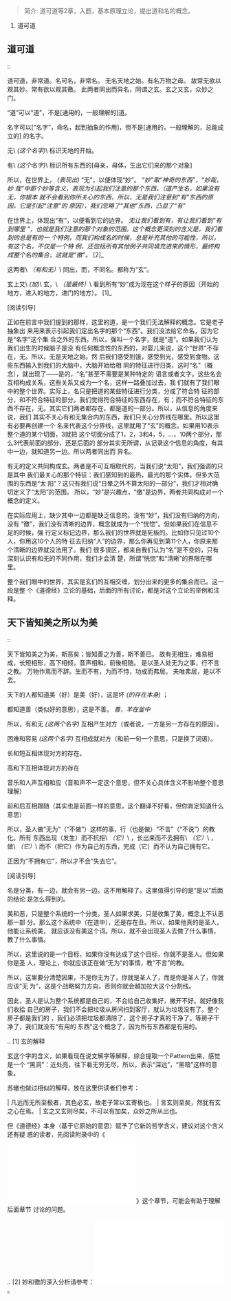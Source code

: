 > 简介: 道可道等2章，入题，基本原理立论，提出道和名的概念。

1. 道可道

## 道可道

::

  道可道，非常道。名可名，非常名。
  无名天地之始。有名万物之母。
  故常无欲以观其妙。常有欲以观其徼。
  此两者同出而异名，同谓之玄。玄之又玄，众妙之门。

“道”可以“道”，不是[通用的，一般理解的]道。 

名字可以[“名字”，命名，起到抽象的作用]，但不是[通用的，一般理解的，总能成立的]
的名字。

无\ *(这个名字)*\ 标识天地的开始。

有\ *(这个名字)*\ 标识所有东西的[母亲，母体，生出它们来的那个对象]

所以，在世界上， *(表现出)* “无”，以便体现“妙”。 *“妙”取“神奇的东西”，“妙哉，妙
哉”中那个妙等含义，表现为引起我们注意的那个东西。（道产生名，如果没有无，你根本
就不会看到你所关心的东西，所以，无是我们注意到“有”东西的原因，它是引起“注意”的
原因），我们忽略了“其他”东西，凸显了“有”*

在世界上，体现出“有”，以便看到它的边界。 *无让我们看到有，有让我们看到“有到哪里
”，也就是我们注意的那个对象的范围。这个概念更深刻的含义是，我们看到的总是有的一
个特例，而我们构成名的时候，总是补充其他的可能性，所以，有这个名，不仅是一个特
例，还包括所有其他例子共同填充进来的情形，最终构成整个名的集合，这就是“徼”。*
[2]_

这两者\ *（有和无）*\ 同出，而，不同名。都称为“玄”。

玄上又\ *(加)*\ 玄，\ *（是最终）*\ 看到所有“妙”成为现在这个样子的原因（开始的
地方，进入的地方，进门的地方）。 [1]_

[阅读引导]

正如在前言中我们提到的那样，这里的道，是一个我们无法解释的概念。它是老子抽象出
来用来表示引起我们定出名字的那个“东西”。我们没法给它命名，因为它是“名字”这个集
合之外的东西。所以，强叫一个名字，就是“道”。如果我们认为我们出生的时候脑子是没
有任何概念性的东西的，对婴儿来说，这个“世界”不存在，无。所以，无是天地之始。然
后我们感受到饿，感受到光，感受到食物。这些东西输入到我们的大脑中，大脑开始给相
同的特征进行归类，这时“名”（概念），就出现了——是的，“名”甚至不需要是某种特定的
语言或者文字。这些名会互相构成关系，这些关系又成为一个名，这样一路叠加过去，我
们就有了我们眼中的整个世界。实际上，名只是把道的某些特征进行分类，分成了符合特
征的部分，和不符合特征的部分。我们觉得符合特征的东西存在，有；而不符合特征的东
西不存在，无。其实它们两者都存在，都是道的一部分。所以，从信息的角度来说，我们
其实不关心有和无集合内的东西，我们只关心分界线在哪里。所以这里有必要再创建一个
名来代表这个分界线，这里就用了“玄”的概念。如果用10表示整个道的某个切面，3就把
这个切面分成了1，2，3和4，5，...，10两个部分，那么3代表前面的部分，还是后面的
部分其实无所谓，从记录这个信息的角度，有其中一边，就知道另一边。所以两者同出而
异名。

有无的定义共同构成玄。两者是不可互相取代的，当我们说“太阳”，我们强调的只是其中
我们最关心的那个特征：我们感知到的最热，最光的那个实体。但多大范围的东西是“太
阳”？这只有我们说“日晕之外不算太阳的一部分”，我们才相对确切定义了“太阳”的范围。
所以，“妙”是兴趣点，“缴”是边界，两者共同构成对一个概念的定义。

在实际应用上，缺少其中一边都是缺乏信息的。没有“妙”，我们没有归纳的方向，没有
“徼”，我们没有清晰的边界，概念就成为一个“恍惚”。但如果我们在信息不足的时候，强
行定义标记边界，那么我们的世界就是死板的。比如你只见过10个人，你用这10个人的特
征去归纳“人”的边界，那么你再见到第11个人，你原来那个清晰的边界就没法用了。我们
很多误区，都来自我们认为“名”是不变的，只有深刻认识有和无的不同作用，我们才会清
楚，所谓“恍惚”和“清晰”的界限在哪里。

整个我们眼中的世界，其实是玄们的互相交缠，划分出来的更多的集合而已。这一段是整
个《道德经》立论的基础，后面的所有讨论，都是对这个立论的举例和注释。

## 天下皆知美之所以为美

::

  天下皆知美之为美，斯恶矣；皆知善之为善，斯不善已。
  故有无相生，难易相成，长短相形，高下相倾，音声相和，前後相随。
  是以圣人处无为之事，行不言之教。
  万物作焉而不辞。生而不有，为而不恃，功成而弗居。
  夫唯弗居，是以不去。

天下的人都知道美（好）是美（好），这是坏 *(的存在本身)* ；

都知道善（类似好的意思），这是不善。 *善，羊在釜中*

所以，有和无 *(这两个名字)* 互相产生对方（或者说，一方是另一方存在的原因）。

困难和容易 *(这两个名字)* 互相成就对方（和前一句一个意思，只是换了词语）。

长和短互相体现对方的存在。

高和下互相体现对方的存在

音乐和人声互相和应（音和声不一定这个意思，但不关心具体含义不影响整个意思理解）

前和后互相跟随（其实也是前面一样的意思，这个翻译不好看，但你肯定知道什么意思）

所以，圣人做“无为”（“不做”）这样的事，行（也是做）“不言”（“不说”）的教化。所有
东西出现（发生）而不抗拒\ *（它）*\ ，长出来而不去拥有\ *（它）*\ ，
做\ *（它）*\ 而不（把它）作为自己的东西，完成（它）而不认为自己拥有它。

正因为“不拥有它”，所以才不会“失去它”。

[阅读引导]

名是分类，有一边，就会有另一边。这不用解释了。这里值得引导的是“是以”后面的结论
是怎么得到的。

美和恶，只是整个系统的一个分类。圣人如果求美，只是收集了美，概念上不认恶那一部
分。那么这个系统中（在道中），还是存在丑。所以，如果他真的是圣人，他能让系统美，
就应该没有美这个词。所以，就不会出现圣人去做了什么事情，教了什么事情。

所以，这里说的是一个目标，如果你没有达成了这个目标，你就不是圣人。但如果你是圣
人，理论上，你就应该正在做“无为”的事情，教“不言”的教。

所以，这里要分清楚因果，不是你无为了，你就是圣人了，而是你是圣人了，你就应该“无
为”，这是个战略努力方向，否则你就会越加拉大这个分割线。

因此，圣人是认为整个系统都是自己的，不会给自己收集好，撇开不好。就好像我们收拾
自己的房子，我们不会把垃圾从房间扫到客厅，就认为垃圾没有了。整个房子都是我们的
，我们必须把垃圾都清除了，这个房子才真的干净了。等房子干净了，我们就没有“有用的
东西”这个概念了，因为所有东西都是有用的。

.. [1] 玄的解释

玄这个字的含义，如果看现在说文解字等解释，综合提取一个Pattern出来，感觉是一个
“黑洞”：近处亮，往下看无穷无尽，所以，表示“深远”，“黑暗”这样的意象。

苏辙也做过相似的解释，放在这里供读者们参考：

  | 凡远而无所至极者，其色必玄，故老子常以玄寄极也。
  | 言玄则至矣，然犹有玄之心在焉。
  | 玄之又玄则尽矣，不可以有加矣，众妙之所从出也。

但《道德经》本身（基于它原始的意思）赋予了它新的哲学含义，建议对这个含义还有疑
惑的读者，先阅读附录中的《![](ext/玄.md)》这个章节，可能会有助于理解后面章节
讨论的问题。

.. [2] 妙和徼的深入分析请参考：![](ext/妙和徼辨析.md)。
